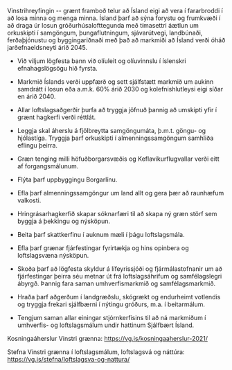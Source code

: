 Vinstrihreyfingin -- grænt framboð telur að Ísland eigi að vera í fararbroddi í að losa minna og menga minna. Ísland þarf að sýna forystu og frumkvæði í að draga úr losun gróðurhúsalofttegunda með tímasettri áætlun um orkuskipti í samgöngum, þungaflutningum, sjávarútvegi, landbúnaði, ferðaþjónustu og byggingariðnaði með það að markmiði að Ísland verði óháð jarðefnaeldsneyti árið 2045.

-   Við viljum lögfesta bann við olíuleit og olíuvinnslu í íslenskri efnahagslögsögu hið fyrsta.

-   Markmið Íslands verði uppfærð og sett sjálfstætt markmið um aukinn samdrátt í losun eða a.m.k. 60% árið 2030 og kolefnishlutleysi eigi síðar en árið 2040.

-   Allar loftslagsaðgerðir þurfa að tryggja jöfnuð þannig að umskipti yfir í grænt hagkerfi verði réttlát.

-   Leggja skal áherslu á fjölbreytta samgöngumáta, þ.m.t. göngu- og hjólastíga. Tryggja þarf orkuskipti í almenningssamgöngum samhliða eflingu þeirra.

-   Græn tenging milli höfuðborgarsvæðis og Keflavíkurflugvallar verði eitt af forgangsmálunum.

-   Flýta þarf uppbyggingu Borgarlínu.

-   Efla þarf almenningssamgöngur um land allt og gera þær að raunhæfum valkosti.

-   Hringrásarhagkerfið skapar sóknarfæri til að skapa ný græn störf sem byggja á þekkingu og nýsköpun.

-   Beita þarf skattkerfinu í auknum mæli í þágu loftslagsmála.

-   Efla þarf grænar fjárfestingar fyrirtækja og hins opinbera og loftslagsvæna nýsköpun.

-   Skoða þarf að lögfesta skyldur á lífeyrissjóði og fjármálastofnanir um að fjárfestingar þeirra séu metnar út frá loftslagsáhrifum og samfélagslegri ábyrgð. Þannig fara saman umhverfismarkmið og samfélagsmarkmið.

-   Hraða þarf aðgerðum í landgræðslu, skógrækt og endurheimt votlendis og tryggja frekari sjálfbærni í nýtingu gróðurs, m.a. í beitarmálum.

-   Tengjum saman allar einingar stjórnkerfisins til að ná markmiðum í umhverfis- og loftslagsmálum undir hattinum Sjálfbært Ísland.

Kosningaáherslur Vinstri grænna: <https://vg.is/kosningaaherslur-2021/>

Stefna Vinstri grænna í loftslagsmálum, loftslagsvá og náttúra: <https://vg.is/stefna/loftslagsva-og-nattura/>
